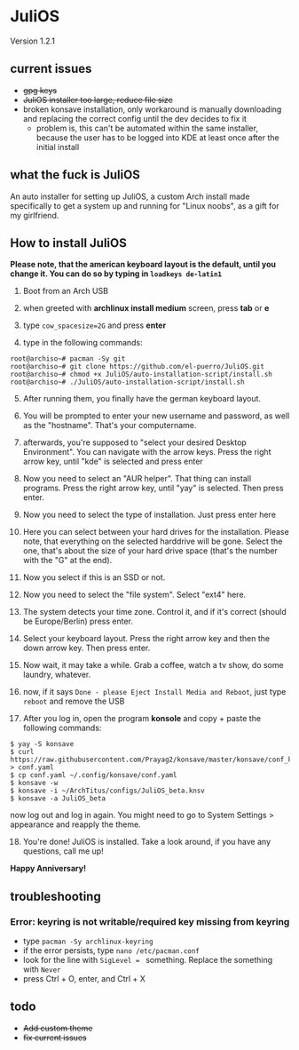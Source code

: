 # JuliOS

Version 1.2.1

## current issues
* ~~gpg keys~~ 
* ~~JuliOS installer too large, reduce file size~~
* broken konsave installation, only workaround is manually downloading and replacing the correct config until the dev decides to fix it
  * problem is, this can't be automated within the same installer, because the user has to be logged into KDE at least once after the initial install

## what the fuck is JuliOS

An auto installer for setting up JuliOS, a custom Arch install made specifically to 
get a system up and running for "Linux noobs", as a gift for my girlfriend. 

## How to install JuliOS

**Please note, that the american keyboard layout is the default, until you change it. You can do so by typing in `loadkeys de-latin1`**

1. Boot from an Arch USB
2. when greeted with **archlinux install medium** screen, press __tab__ or __e__
3. type `cow_spacesize=2G` and press __enter__

4. type in the following commands: 
  ```console
  root@archiso~# pacman -Sy git
  root@archiso~# git clone https://github.com/el-puerro/JuliOS.git
  root@archiso~# chmod +x JuliOS/auto-installation-script/install.sh
  root@archiso~# ./JuliOS/auto-installation-script/install.sh
  ``` 

5. After running them, you finally have the german keyboard layout. 

6. You will be prompted to enter your new username and password, as well as the "hostname". That's your computername. 

7. afterwards, you're supposed to "select your desired Desktop Environment". You can navigate with the arrow keys. Press the right arrow key, until "kde" is selected and press enter

8. Now you need to select an "AUR helper". That thing can install programs. Press the right arrow key, until "yay" is selected. Then press enter. 

9. Now you need to select the type of installation. Just press enter here

10. Here you can select between your hard drives for the installation. Please note, that everything on the selected harddrive will be gone. Select the one, that's about the size of your hard drive space (that's the number with the "G" at the end).

11. Now you select if this is an SSD or not. 

12. Now you need to select the "file system". Select "ext4" here. 

13. The system detects your time zone. Control it, and if it's correct (should be Europe/Berlin) press enter. 

14. Select your keyboard layout. Press the right arrow key and then the down arrow key. Then press enter. 

15. Now wait, it may take a while. Grab a coffee, watch a tv show, do some laundry, whatever. 

16. now, if it says `Done - please Eject Install Media and Reboot`, just type `reboot` and remove the USB

17. After you log in, open the program __konsole__ and copy + paste the following commands: 

```console
$ yay -S konsave
$ curl https://raw.githubusercontent.com/Prayag2/konsave/master/konsave/conf_kde.yaml > conf.yaml
$ cp conf.yaml ~/.config/konsave/conf.yaml
$ konsave -w
$ konsave -i ~/ArchTitus/configs/JuliOS_beta.knsv
$ konsave -a JuliOS_beta
```
now log out and log in again. You might need to go to System Settings > appearance and reapply the theme. 

18. You're done! JuliOS is installed. Take a look around, if you have any questions, call me up! 

**Happy Anniversary!**





## troubleshooting

### Error: keyring is not writable/required key missing from keyring

- type `pacman -Sy archlinux-keyring`
- if the error persists, type `nano /etc/pacman.conf`
- look for the line with `SigLevel = ` something. Replace the something with `Never`
- press Ctrl + O, enter, and Ctrl + X

## todo
- ~~Add custom theme~~
- ~~fix current issues~~
